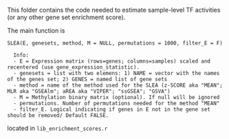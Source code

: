 This folder contains the code needed to estimate sample-level TF activities (or any other gene set enrichment score).

The main function is 


```
SLEA(E, genesets, method, M = NULL, permutations = 1000, filter_E = F)

```


```
  Info:
  - E = Expression matrix (rows=genes; columns=samples) scaled and recentered (use gene_expression_statistic).
  - genesets = list with two elemens: 1) NAME = vector with the names of the genes set; 2) GENES = named list of gene sets
  - method = name of the method used for the SLEA (z-SCORE aka "MEAN"; MLR aka "GSEAlm"; aREA aka "VIPER"; "ssGSEA"; "GSVA")
  - M = Methylation binary matrix (optional). If null will be ignored
  - permutations. Number of permutations needed for the method "MEAN"
  - filter_E. Logical indicating if genes in E not in the gene set should be removed/ Default FALSE.  
```



located in ``lib_enrichment_scores.r``


